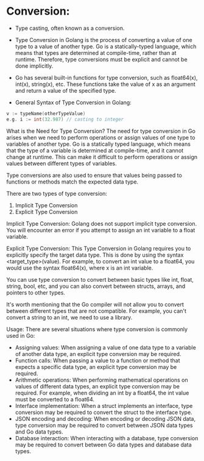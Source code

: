 # Conversion:

- Type casting, often known as a conversion.

- Type Conversion in Golang is the process of converting a value of one type to a value of another type. Go is a statically-typed language, which means that types are determined at compile-time, rather than at runtime. Therefore, type conversions must be explicit and cannot be done implicitly.

- Go has several built-in functions for type conversion, such as float64(x), int(x), string(x), etc. These functions take the value of x as an argument and return a value of the specified type.

- General Syntax of Type Conversion in Golang:

```go
v := typeName(otherTypeValue)
e.g. i := int(32.987) // casting to integer
```

What is the Need for Type Conversion?
The need for type conversion in Go arises when we need to perform operations or assign values of one type to variables of another type. Go is a statically typed language, which means that the type of a variable is determined at compile-time, and it cannot change at runtime. This can make it difficult to perform operations or assign values between different types of variables.

Type conversions are also used to ensure that values being passed to functions or methods match the expected data type.

There are two types of type conversion:

1. Implicit Type Conversion
2. Explicit Type Conversion

Implicit Type Conversion: Golang does not support implicit type conversion. You will encounter an error if you attempt to assign an int variable to a float variable.

Explicit Type Conversion: This Type Conversion in Golang requires you to explicitly specify the target data type. This is done by using the syntax <target_type>(value). For example, to convert an int value to a float64, you would use the syntax float64(x), where x is an int variable.

You can use type conversion to convert between basic types like int, float, string, bool, etc, and you can also convert between structs, arrays, and pointers to other types.

It's worth mentioning that the Go compiler will not allow you to convert between different types that are not compatible. For example, you can't convert a string to an int, we need to use a library.

Usage:
There are several situations where type conversion is commonly used in Go:

- Assigning values: When assigning a value of one data type to a variable of another data type, an explicit type conversion may be required.
- Function calls: When passing a value to a function or method that expects a specific data type, an explicit type conversion may be required.
- Arithmetic operations: When performing mathematical operations on values of different data types, an explicit type conversion may be required. For example, when dividing an int by a float64, the int value must be converted to a float64.
- Interface implementation: When a struct implements an interface, type conversion may be required to convert the struct to the interface type.
- JSON encoding and decoding: When encoding or decoding JSON data, type conversion may be required to convert between JSON data types and Go data types.
- Database interaction: When interacting with a database, type conversion may be required to convert between Go data types and database data types.